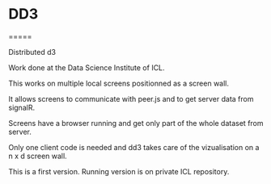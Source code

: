 # DD3
=====

Distributed d3

Work done at the Data Science Institute of ICL.

This works on multiple local screens positionned as a screen wall.

It allows screens to communicate with peer.js and to get server data from signalR.

Screens have a browser running and get only part of the whole dataset from server.

Only one client code is needed and dd3 takes care of the vizualisation on a n x d screen wall.

This is a first version. Running version is on private ICL repository.
